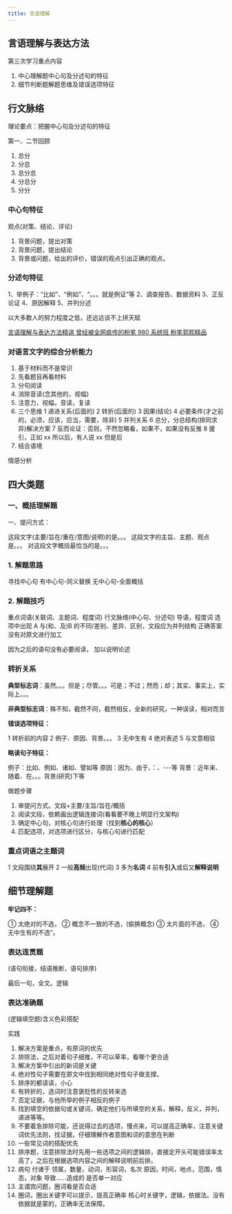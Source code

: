 ```yaml
---
title: 言语理解
---
```


## 言语理解与表达方法

第三次学习重点内容

1. 中心理解题中心句及分述句的特征
2. 细节判断题解题思维及错误选项特征

## 行文脉络

理论要点：把握中心句及分述句的特征

第一、二节回顾

1. 总分
2. 分总
3. 总分总
4. 分总分
5. 分分

### 中心句特征

观点(对策、结论、评论)

1. 背景问题，提出对策
2. 背景问题，提出结论
3. 背景或问题，给出的评价，错误的观点引出正确的观点。

### 分述句特征

1、举例子：“比如”、“例如”、“。。。就是例证”等
2、调查报告、数据资料
3、正反论证
4、原因解释
5、并列分述

以大多数人的努力程度之低，还远远谈不上拼天赋

[言语理解与表达方法精讲 曾经被全网疯传的粉笔 980 系统班 粉笔郭熙精品](https://www.bilibili.com/video/BV1Zf4y167qh?spm_id_from=333.1007.top_right_bar_window_history.content.click)

### 对语言文字的综合分析能力

1. 基于材料而不是常识
2. 先看题目再看材料
3. 分句阅读
4. 消除音读(念其他的，视幅)
5. 注意力，视幅，音读，复读
6. 三个思维
   1 递进关系(后面的)
   2 转折(后面的)
   3 因果(结论)
   4 必要条件(才之前的，必须，应该，应当，需要，除非)
   5 并列关系
   6 总分，分总结构(排同求异)解决方案
   7 反而论证：否则，不然忽略看，如果不，如果没有反推
   8 援引，正如 xx 所以后，有人说 xx 但是后
7. 结合语境

情感分析

## 四大类题

### 一、概括理解题

一、提问方式：

这段文字(主要/旨在/重在/意图/说明)的是。。。
这段文字的主旨、主题、观点是。。。
对这段文字概括最恰当的是。。。

### 1. 解题思路

寻找中心句
有中心句-同义替换
无中心句-全面概括

### 2. 解题技巧

重点词语(关联词、主题词、程度词)
行文脉络(中心句、分述句)
导语，程度词
选项中出现 A 与(和、及)B 的不同/差别、差异、区别，文段应为并列结构
正确答案没有对原文进行加工

因为之后的语句没有必要阅读，
加以说明论述

### 转折关系

**典型标志词**：虽然。。。但是；尽管。。。可是；不过；然而；却；其实、事实上，实际上。。。

**非典型标志词**：殊不知，截然不同，截然相反，全新的研究，一种误读，相对而言

**错误选项特征：**

1 转折前的内容
2 例子、原因、背景。。。
3 无中生有
4 绝对表述
5 与文意相驳

**略读句子特征：**

例子：比如、例如、诸如、譬如等
原因：因为、由于、：、---等
背景：近年来、随着、在。。。背景(研究)下等

做题步骤

1. 审提问方式。文段+主要/主旨/旨在/概括
2. 阅读文段，依赖画出逻辑连接词(看看要不晚上明显行文架构)
3. 确定中心句，对核心句进行处理（找到**核心的核心**）
4. 匹配选项，对选项进行区分，与核心句进行匹配

### 重点词语之主题词

1 文段围绕**其**展开
2 一般**高频**出现(代词)
3 多为**名词**
4 前有**引入**或后又**解释说明**

## 细节理解题

**牢记四不：**

① 太绝对的不选，
② 概念不一致的不选，(偷换概念)
③ 太片面的不选，
④ 无中生有的不选”。

### 表达连贯题

(语句衔接，结语推断，语句排序)

最后一句，全文。逻辑

### 表达准确题

(逻辑填空题)含义色彩搭配

实践

1. 解决方案是重点，有原词的优先
2. 排除法，之后对着句子细推，不可以草率，看哪个更合适
3. 解决方案中引出的新词是关键
4. 绝对性句子需要在原文中找到相同绝对性句子做支撑。
5. 排序的都读读，小心
6. 有转折的，选词时注意褒贬性的反转来选
7. 否定证据，与他所举的例子相反的例子
8. 找到填空的依据句或关键词，确定他们与所填空的关系，解释，反义，并列，递进等等。
9. 不要着急排除可能，还说得过去的选项，慢点来，可以提高正确率，注意关键词优先法则，找证据，仔细理解作者意图和词的意思在判断
10. 一些常见词的搭配优先
11. 排序题，注意排除法时先用一些选项之间的逻辑排，直接定开头可能错误率太高了，之后在根据选项内容之间的解释说明前后排。
12. 病句
    付诸于
    领属，数量，动词，形容词，名次
    原因，时间，地点，范围，情态，对象
    导致……造成的
    是否单一对应
13. 主谓宾问题，圈词看是否合适
14. 圈词，圈出关键字可以提示，提高正确率
    核心时关键字，逻辑，依据法。没有依据就是蒙的，正确率无法保障。
